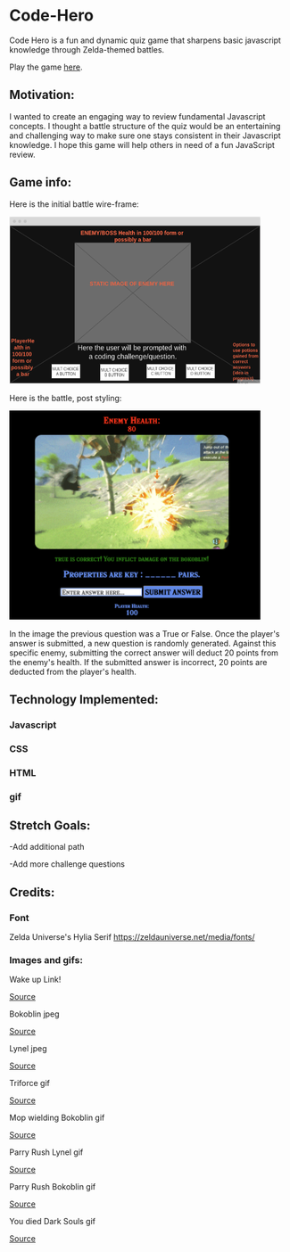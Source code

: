 # Code-Hero

Code Hero is a fun and dynamic quiz game that sharpens basic javascript knowledge through Zelda-themed battles. 

Play the game [here](code-hero.surge.sh).

## Motivation: 
I wanted to create an engaging way to review fundamental Javascript concepts. I thought a battle structure of the quiz would be an entertaining and challenging way to make sure one  stays consistent in their Javascript knowledge. I hope this game will help others in need of a fun JavaScript review.

## Game info:

Here is the initial battle wire-frame:
<p></p>
<img src="./Images/Battle%20Screen%20Wireframe.png" width="450" height="300">


Here is the battle, post styling:
<p></p>
<img src="./Images/currentBattle.png" width="450" height="375">     

In the image the previous question was a True or False.
Once the player's answer is submitted, a new question is randomly generated. Against this specific enemy, submitting the correct answer will deduct 20 points from the enemy's health. If the submitted answer is incorrect, 20 points are deducted from the player's health.


## Technology Implemented:
### Javascript
<p></p>

### CSS

<p></p>

### HTML

<p></p>

### gif

## Stretch Goals:
-Add additional path
<p></p>
-Add more challenge questions
<p></p>

## Credits:

### Font

Zelda Universe's Hylia Serif
https://zeldauniverse.net/media/fonts/

### Images and gifs:
<p></p>
Wake up Link!
<p></p>
    
[Source](https://gfycat.com/sociableaggravatingalligator)

<p></p>
Bokoblin jpeg
<p></p>

[Source](https://oyster.ignimgs.com/mediawiki/apis.ign.com/the-legend-of-zelda-hd/8/88/Bokoblin_pose.jpg)

<p></p>
Lynel jpeg
<p></p>

[Source](https://www.zeldadungeon.net/wiki/images/9/9e/Gold-lynel-artwork.jpg)

<p></p>
Triforce gif
<p></p>

[Source](https://c.tenor.com/S7yo_fqS9GMAAAAM/triforce-ocarina-of-time.gif)

<p></p>
Mop wielding Bokoblin gif
<p></p>

[Source](https://64.media.tumblr.com/8a88c081f5acd1242b4d9e8b792027f8/tumblr_oju8glnAMJ1vy313ho1_500.gifv)

<p></p>
Parry Rush Lynel gif
<p></p>

[Source](https://i.makeagif.com/save/T9JLLu)

<p></p>
Parry Rush Bokoblin gif
<p></p>

[Source](https://64.media.tumblr.com/4f6915cc62d98e7a148f73e4db96cf7c/tumblr_om5t0xlru51tulcmho1_500.gif)

<p></p>
You died Dark Souls gif
<p></p>

[Source](https://i.giphy.com/media/TbONGqAdpTWQW3Hz5V/giphy.webp)
